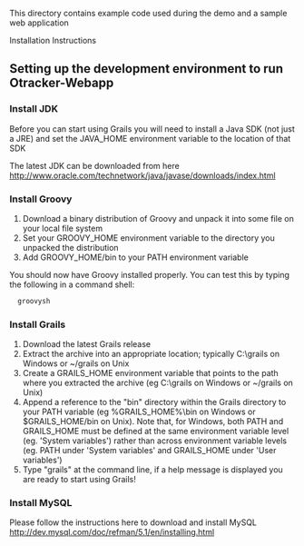 This directory contains example code used during the demo and a sample web application                


Installation Instructions

## Setting up the development environment to run Otracker-Webapp

### Install JDK
Before you can start using Grails you will need to install a Java SDK (not just a JRE) and set the JAVA_HOME environment variable to the location of that SDK

The latest JDK can be downloaded from here http://www.oracle.com/technetwork/java/javase/downloads/index.html

### Install Groovy

1. Download a binary distribution of Groovy and unpack it into some file on your local file system
2. Set your GROOVY_HOME environment variable to the directory you unpacked the distribution
3.  Add GROOVY_HOME/bin to your PATH environment variable

You should now have Groovy installed properly. You can test this by typing the following in a command shell:

```bash
  groovysh
```

### Install Grails 

1. Download the latest Grails release
2. Extract the archive into an appropriate location; typically C:\grails on Windows or ~/grails on Unix
3. Create a GRAILS_HOME environment variable that points to the path where you extracted the archive (eg C:\grails on Windows or ~/grails on Unix)
4. Append a reference to the "bin" directory within the Grails directory to your PATH variable (eg %GRAILS_HOME%\bin on Windows or $GRAILS_HOME/bin on Unix). Note that, for Windows, both PATH and GRAILS_HOME must be defined at the same environment variable level (eg. 'System variables') rather than across environment variable levels (eg. PATH under 'System variables' and GRAILS_HOME under 'User variables')
5. Type "grails" at the command line, if a help message is displayed you are ready to start using Grails!

### Install MySQL
Please follow the instructions here to download and install MySQL http://dev.mysql.com/doc/refman/5.1/en/installing.html
              